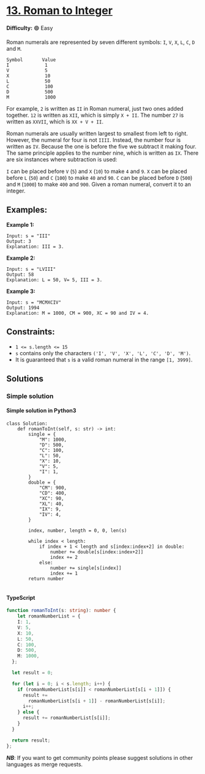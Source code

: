 # [13. Roman to Integer](https://leetcode.com/problems/roman-to-integer/description/)

**Difficulty:** :green_circle: Easy

Roman numerals are represented by seven different symbols: `I`, `V`, `X`, `L`, `C`, `D` and `M`.

```text
Symbol       Value
I             1
V             5
X             10
L             50
C             100
D             500
M             1000

```

For example, `2` is written as `II` in Roman numeral, just two ones added 
together. `12` is written as `XII`, which is simply `X + II`. The number `27`
is written as `XXVII`, which is `XX + V + II`.

Roman numerals are usually written largest to smallest from left to right. 
However, the numeral for four is not `IIII`. Instead, the number four is 
written as `IV`. Because the one is before the five we subtract it making 
four. The same principle applies to the number nine, which is written as `IX`.
There are six instances where subtraction is used:

`I` can be placed before `V` (`5`) and `X` (`10`) to make `4` and `9`. 
`X` can be placed before `L` (`50`) and `C` (`100`) to make `40` and `90`. 
`C` can be placed before `D` (`500`) and `M` (`1000`) to make `400` and `900`.
Given a roman numeral, convert it to an integer.

## Examples:

**Example 1:**

```text
Input: s = "III"
Output: 3
Explanation: III = 3.

```

**Example 2:**

```text
Input: s = "LVIII"
Output: 58
Explanation: L = 50, V= 5, III = 3.

```

**Example 3:**

```text
Input: s = "MCMXCIV"
Output: 1994
Explanation: M = 1000, CM = 900, XC = 90 and IV = 4.
```

## Constraints:

- `1 <= s.length <= 15`
- `s` contains only the characters `('I', 'V', 'X', 'L', 'C', 'D', 'M')`.
- It is guaranteed that `s` is a valid roman numeral in the range `[1, 3999]`.

## Solutions

### Simple solution 

#### Simple solution in Python3

```python3
class Solution:
    def romanToInt(self, s: str) -> int:
        single = {
            "M": 1000,
            "D": 500,
            "C": 100,
            "L": 50,
            "X": 10,
            "V": 5,
            "I": 1,
        }
        double = {
            "CM": 900,
            "CD": 400,
            "XC": 90,
            "XL": 40,
            "IX": 9,
            "IV": 4,
        }

        index, number, length = 0, 0, len(s)

        while index < length:
            if index + 1 < length and s[index:index+2] in double:
                number += double[s[index:index+2]]
                index += 2
            else:
                number += single[s[index]]
                index += 1
        return number
            
```
#### TypeScript
```typescript
function romanToInt(s: string): number {
    let romanNumberList = {
    I: 1,
    V: 5,
    X: 10,
    L: 50,
    C: 100,
    D: 500,
    M: 1000,
  };

  let result = 0;

  for (let i = 0; i < s.length; i++) {
    if (romanNumberList[s[i]] < romanNumberList[s[i + 1]]) {
      result +=
        romanNumberList[s[i + 1]] - romanNumberList[s[i]];
      i++;
    } else {
      result += romanNumberList[s[i]];
    }
  }

  return result;
};
```
***NB***: If you want to get community points please suggest solutions in other languages as merge requests.

